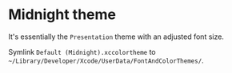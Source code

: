 
# Midnight theme

It's essentially the `Presentation` theme with an adjusted font size.

Symlink `Default (Midnight).xccolortheme` to `~/Library/Developer/Xcode/UserData/FontAndColorThemes/`.

